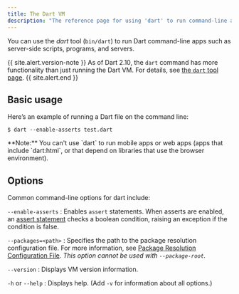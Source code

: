```yaml
---
title: The Dart VM
description: "The reference page for using 'dart' to run command-line apps."
---
```


You can use the _dart_ tool (`bin/dart`) to run Dart command-line apps such as
server-side scripts, programs, and servers.

{{ site.alert.version-note }}
  As of Dart 2.10, the `dart` command has more functionality
  than just running the Dart VM.
  For details, see [the `dart` tool page][dart-tool].
{{ site.alert.end }}

[dart-tool]: /tools/dart-tool


## Basic usage

Here’s an example of running a Dart file on the command line:

```terminal
$ dart --enable-asserts test.dart
```

<aside class="alert alert-info" markdown="1">
**Note:** You can't use `dart` to run mobile apps or web apps
(apps that include `dart:html`, or that depend on libraries
that use the browser environment).
</aside>

## Options

Common command-line options for dart include:

`--enable-asserts`
: Enables `assert` statements. When asserts are enabled, an
  [assert statement](/guides/language/language-tour#assert)
  checks a boolean condition, raising an exception if the condition is false.

`--packages=<path>`
: Specifies the path to the package resolution configuration file.
  For more information, see
  [Package Resolution Configuration File](https://github.com/lrhn/dep-pkgspec/blob/master/DEP-pkgspec.md).
  _This option cannot be used with `--package-root`._

`--version`
: Displays VM version information.

`-h` or `--help`
: Displays help. (Add `-v` for information about all options.)
